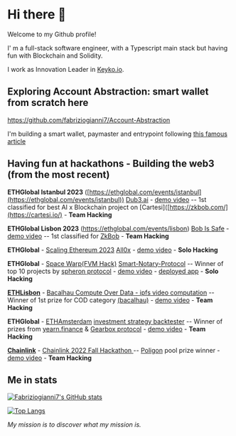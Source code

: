 # Hi there 👋
Welcome to my Github profile!

I' m a full-stack software engineer, with a Typescript main stack but having fun with Blockchain and Solidity.

I work as Innovation Leader in [Keyko.io](https://keyko.io/).

## Exploring Account Abstraction: smart wallet from scratch here
https://github.com/fabriziogianni7/Account-Abstraction

I'm building a smart wallet, paymaster and entrypoint following [this famous article](https://www.alchemy.com/blog/account-abstraction)

## Having fun at hackathons - Building the web3 (from the most recent)


**ETHGlobal Istanbul 2023** ([https://ethglobal.com/events/istanbul](https://ethglobal.com/events/istanbul)) [Dub3.ai]([https://github.com/fabriziogianni7/bob-is-safe](https://github.com/fabriziogianni7/dub3)) - [demo video]([https://youtu.be/jQ2h1h95F5Q](https://ethglobal.com/showcase/dub3-ai-h1riu)) -- 1st classified for best AI x Blockchain project on [Cartesi]([https://zkbob.com/](https://cartesi.io/) - **Team Hacking**

**ETHGlobal Lisbon 2023** (https://ethglobal.com/events/lisbon) [Bob Is Safe](https://github.com/fabriziogianni7/bob-is-safe) - [demo video](https://youtu.be/jQ2h1h95F5Q) -- 1st classified for [ZkBob](https://zkbob.com/) - **Team Hacking**

**ETHGlobal** - [Scaling Ethereum 2023](https://ethglobal.com/events/scaling2023) [All0x](https://github.com/fabriziogianni7/All0x) - [demo video](https://youtu.be/pmzGyZu6NV8) - **Solo Hacking**

**ETHGlobal** - [Space Warp(FVM Hack)](https://ethglobal.com/events/spacewarp) [Smart-Notary-Protocol]( https://github.com/fabriziogianni7/Smart-Notary-Protocol ) -- Winner of top 10 projects by [spheron protocol](https://spheron.network/) - [demo video](https://youtu.be/CYYsoPYDCes) - [deployed app](https://smart-notary-protocol.com/) - **Solo Hacking**

[**ETHLisbon**](https://www.ethlisbon.org/) - [Bacalhau Compute Over Data - ipfs video computation](https://github.com/rickkdev/ipfs-video-computation-bacalhau) -- Winner of 1st prize for COD category [(bacalhau)](https://www.bacalhau.org/) - [demo video](https://youtu.be/mluxGr8h2ic) - **Team Hacking**

**ETHGlobal** - [ETHAmsterdam](https://amsterdam.ethglobal.com/) [investment strategy backtester](https://github.com/fabriziogianni7/straEthgify) -- Winner of prizes from [yearn.finance](https://yearn.finance/) & [Gearbox protocol](https://gearbox.fi/) - [demo video](https://youtu.be/1xtfiZXh43c) - **Team Hacking**

[**Chainlink**](https://chainlinkfall2022.devpost.com/) - [Chainlink 2022 Fall Hackathon ](https://github.com/ialberquilla/chainlink-technical-indicators) -- [Poligon](https://polygon.technology/) pool prize winner - [demo video](https://youtu.be/VAmiDG67CY8) - **Team Hacking**

## Me in stats

[![Fabriziogianni7's GitHub stats](https://github-readme-stats.vercel.app/api?username=fabriziogianni7&theme=merko&custom_title=Fabriziogianni7's%20Open%20Source%20Activity&langs_count=10)](https://github.com/fabriziogianni7/github-readme-stats)

[![Top Langs](https://github-readme-stats.vercel.app/api/top-langs/?username=fabriziogianni7&theme=merko&layout=compact)](https://github.com/fabriziogianni7/github-readme-stats)



*My mission is to discover what my mission is.*


<!--

[![Harlok's wakatime stats](https://github-readme-stats.vercel.app/api/wakatime?username=fabriziogianni7)](https://github.com/fabriziogianni7/github-readme-stats)

**fabriziogianni7/fabriziogianni7** is a ✨ _special_ ✨ repository because its `README.md` (this file) appears on your GitHub profile.

Here are some ideas to get you started:

- 🔭 I’m currently working on ...
- 🌱 I’m currently learning ...
- 👯 I’m looking to collaborate on ...
- 🤔 I’m looking for help with ...
- 💬 Ask me about ...
- 📫 How to reach me: ...
- 😄 Pronouns: ...
- ⚡ Fun fact: ...
-->
